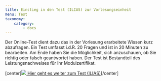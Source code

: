 ```yaml
---
title: Einstieg in den Test (ILIAS) zur Vorlesungseinheit
menu: Test
taxonomy:
    category:
        - docs
---
```

Der Online-Test dient dazu das in der Vorlesung erarbeitete Wissen kurz abzufragen. Ein Test umfasst i.d.R. 20 Fragen und ist in 20 Minuten zu bearbeiten. Am Ende haben Sie die Möglichkeit, sich anzuschauen, ob Sie richtig oder falsch geantwortet haben. Der Test ist Bestandteil des Leistungsnachweises für Ihr Modulzertifikat.

[center]<a href="https://ilias.opengeoedu.de/ilias/goto.php?target=tst_210&client_id=opengeoedu" markdown="1" target="_blank">![](/images/test.png?resize=200,200)   Hier geht es weiter zum Test (ILIAS)</a>[/center]
